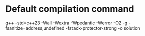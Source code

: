 # Default compilation command

g++ -std=c++23 -Wall -Wextra -Wpedantic -Werror -O2 -g -fsanitize=address,undefined -fstack-protector-strong -o solution